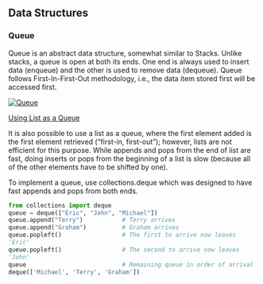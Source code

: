## Data Structures

### Queue
Queue is an abstract data structure, somewhat similar to Stacks. Unlike stacks, a queue is open at both its ends. 
One end is always used to insert data (enqueue) and the other is used to remove data (dequeue). Queue follows 
First-In-First-Out methodology, i.e., the data item stored first will be accessed first.

[![Queue](https://www.tutorialspoint.com/data_structures_algorithms/images/queue_diagram.jpg)](https://www.tutorialspoint.com/data_structures_algorithms/dsa_queue.htm)

[Using List as a Queue](https://docs.python.org/3/tutorial/datastructures.html#using-lists-as-queues)

It is also possible to use a list as a queue, where the first element added is the first element retrieved 
(“first-in, first-out”); however, lists are not efficient for this purpose. While appends and pops from the end of list 
are fast, doing inserts or pops from the beginning of a list is slow (because all of the other elements have to be 
shifted by one).

To implement a queue, use collections.deque which was designed to have fast appends and pops from both ends.
```python
from collections import deque
queue = deque(["Eric", "John", "Michael"])
queue.append("Terry")           # Terry arrives
queue.append("Graham")          # Graham arrives
queue.popleft()                 # The first to arrive now leaves
'Eric'
queue.popleft()                 # The second to arrive now leaves
'John'
queue                           # Remaining queue in order of arrival
deque(['Michael', 'Terry', 'Graham'])
```
